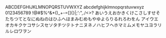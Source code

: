 ABCDEFGHIJKLMNOPQRSTUVWXYZ
abcdefghijklmnopqrstuvwxyz
0123456789
!@#$%^&*()_+-=[]{}|;':",./<>?
あいうえおかきくけこさしすせそたちつてとなにぬねのはひふへほまみむめもやゆよらりるれろわをん
アイウエオカキクケコサシスセソタチツテトナニヌネノハヒフヘホマミムメモヤユヨラリルレロワヲン

